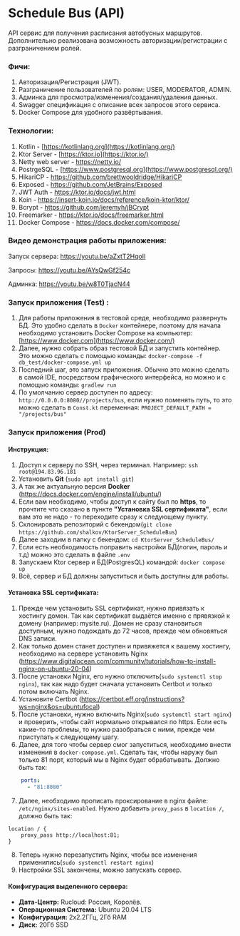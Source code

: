 # Schedule Bus (API)

API сервис для получения расписания автобусных маршрутов. Дополнительно реализована возможность авторизации/регистрации с разграничением ролей.

### Фичи:

1. Авторизация/Регистрация (JWT).
2. Разграничение пользователей по ролям: USER, MODERATOR, ADMIN.
3. Админка для просмотра/изменения/создания/удаления данных.
4. Swagger спецификация с описание всех запросов этого сервиса.
5. Docker Compose для удобного развёртывания.

### Технологии:

1. Kotlin - [https://kotlinlang.org](https://kotlinlang.org/)
2. Ktor Server - [https://ktor.io](https://ktor.io/)
3. Netty web server - https://netty.io/
4. PostrgeSQL - [https://www.postgresql.org](https://www.postgresql.org/)
5. HikariCP - https://github.com/brettwooldridge/HikariCP
6. Exposed - https://github.com/JetBrains/Exposed
7. JWT Auth - https://ktor.io/docs/jwt.html
8. Koin - https://insert-koin.io/docs/reference/koin-ktor/ktor/
9. Bcrypt - https://github.com/jeremyh/jBCrypt
10. Freemarker - https://ktor.io/docs/freemarker.html
11. Docker Compose - https://docs.docker.com/compose/

### Видео демонстрация работы приложения:

Запуск сервера: https://youtu.be/aZxtT2HqoII

Запросы: https://youtu.be/AYsQwGf254c

Админка: https://youtu.be/w8T0TjacN44

### Запуск приложения (Test) :

1. Для работы приложения в тестовой среде, необходимо развернуть БД. Это удобно сделать в `Docker` контейнере, поэтому для начала необходимо установить Docker Compose на компьютер: [https://www.docker.com](https://www.docker.com/)
2. Далее, нужно собрать образ тестовой БД и запустить контейнер. Это можно сделать с помощью команды:
   `docker-compose -f db_test/docker-compose.yml up`
3. Последний шаг, это запуск приложения. Обычно это можно сделать в самой IDE, посредством графического интерфейса, но можно и с помощью команды:
   `gradlew run`
4. По умолчанию сервер доступен по адресу: `http://0.0.0.0:8080//projects/bus`, если нужно поменять путь, то это можно сделать в `Const.kt`
переменная: `PROJECT_DEFAULT_PATH = "/projects/bus"`

### Запуск приложения (Prod)

#### Инструкция:
1. Доступ к серверу по SSH, через терминал. Например: `ssh root@194.83.96.181`
2. Установить **Git** (`sudo apt install git`)
3. А так же актуальную версия **Docker** (https://docs.docker.com/engine/install/ubuntu/)
4. Если вам необходимо, чтобы доступ к сайту был по **https**, то прочтите что сказано в пункте **"Установка SSL сертификата"**, если вам это не надо - то переходите сразу к следующему пункту.
5. Склонировать репозиторий с бекендом(`git clone https://github.com/shalkov/KtorServer_ScheduleBus`)
6. Далее заходим в папку с бекендом: `cd KtorServer_ScheduleBus/`
7. Если есть необходимость поправить настройки БД(логин, пароль и т.д) можно это сделать в файле `.env`
8. Запускаем Ktor сервер и БД(PostgresQL) командой: `docker compose up`
9. Всё, сервер и БД должны запуститься и быть доступны для работы.

#### Установка SSL сертификата:
1. Прежде чем установить SSL сертификат, нужно привязать к хостингу домен. Так как сертификат выдаётся именно с прявязкой к домену (например: mysite.ru).
Домен не сразу становиться доступным, нужно подождать до 72 часов, прежде чем обновяться DNS записи.
2. Как только домен станет доступен и привяжется к вашему хостингу, необходимо на сервере установить Nginx (https://www.digitalocean.com/community/tutorials/how-to-install-nginx-on-ubuntu-20-04)
3. После установки Nginx, его нужно отключить(`sudo systemctl stop nginx`), так как надо будет сначала установить Certbot и только потом включать Nginx.
4. Установите Certbot (https://certbot.eff.org/instructions?ws=nginx&os=ubuntufocal)
5. После установки, нужно включить Nginx(`sudo systemctl start nginx`) и проверить, чтобы сайт нормально открывался по https.
Если есть какие-то проблемы, то нужно разобраться с ними, прежде чем приступать к следующему шагу.
6. Далее, для того чтобы сервер смог запуститься, необходимо внести изменения в `docker-compose.yml`. 
Сделать так, чтобы наружу был только 81 порт, который мы в Nginx будет обрабатывать. Должно быть так:
```yaml
    ports:
      - "81:8080"
```
7. Далее, необходимо прописать проксирование в nginx файле: `/etc/nginx/sites-enabled`.
Нужно добавить `proxy_pass` в `location /`, должно быть так:
```
location / {
    proxy_pass http://localhost:81;
}
```
8. Теперь нужно перезапустить Nginx, чтобы все изменения применились(`sudo systemctl restart nginx`)
9. Настройки SSL закончены, можно запускать сервер.

#### Конфигурация выделенного сервера:

- **Дата-Центр:** Rucloud: Россия, Королёв.
- **Операционная Система:** Ubuntu 20.04 LTS
- **Конфигурация:** 2x2.2ГГц, 2Гб RAM
- **Диск:** 20Гб SSD
